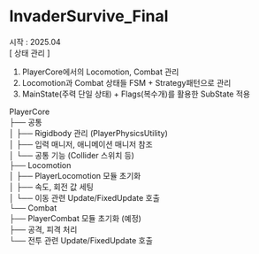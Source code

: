 # InvaderSurvive_Final

시작 : 2025.04 <br/>
[ 상태 관리 ]<br/>
1. PlayerCore에서의 Locomotion, Combat 관리 <br/>
2. Locomotion과 Combat 상태들 FSM + Strategy패턴으로 관리  <br/>
3. MainState(주력 단일 상태) + Flags(복수개)를 활용한 SubState 적용  <br/>

PlayerCore <br/>
├── 공통 <br/>
│   ├── Rigidbody 관리 (PlayerPhysicsUtility) <br/>
│   ├── 입력 매니저, 애니메이션 매니저 참조 <br/>
│   └── 공통 기능 (Collider 스위치 등) <br/>
├── Locomotion <br/>
│   ├── PlayerLocomotion 모듈 초기화 <br/>
│   ├── 속도, 회전 값 세팅 <br/>
│   └── 이동 관련 Update/FixedUpdate 호출 <br/>
└── Combat <br/>
    ├── PlayerCombat 모듈 초기화 (예정) <br/>
    ├── 공격, 피격 처리 <br/>
    └── 전투 관련 Update/FixedUpdate 호출 <br/>
